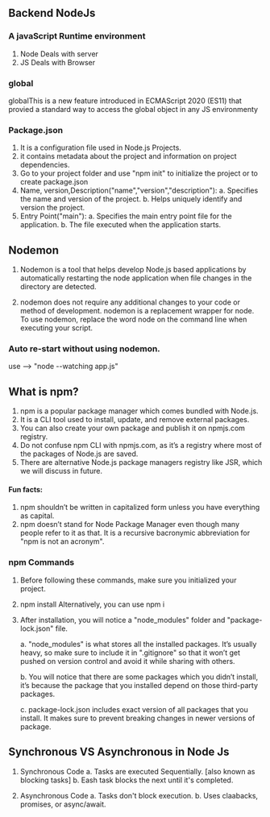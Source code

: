 ## Backend NodeJs

### A javaScript Runtime environment

1. Node Deals with server
2. JS Deals with Browser

### global

globalThis is a new feature introduced in ECMAScript 2020 (ES11) that provied a standard way to access the global object in any JS environmenty

### Package.json

1. It is a configuration file used in Node.js Projects.
2. it contains metadata about the project and information on project dependencies.
3. Go to your project folder and use "npm init" to initialize the project or to create package.json
4. Name, version,Description("name","version","description"):
   a. Specifies the name and version of the project.
   b. Helps uniquely identify and version the project.
5. Entry Point("main"):
   a. Specifies the main entry point file for the application.
   b. The file executed when the application starts.

## Nodemon

1. Nodemon is a tool that helps develop Node.js based applications by automatically restarting the node application when file changes in the directory are detected.

2. nodemon does not require any additional changes to your code or method of development. nodemon is a replacement wrapper for node. To use nodemon, replace the word node on the command line when executing your script.

### Auto re-start without using nodemon.

use --> "node --watching app.js"

## What is npm?

1. npm is a popular package manager which comes bundled with Node.js.
2. It is a CLI tool used to install, update, and remove external packages.
3. You can also create your own package and publish it on npmjs.com registry.
4. Do not confuse npm CLI with npmjs.com, as it’s a registry where most of the packages of Node.js are saved.
5. There are alternative Node.js package managers registry like JSR, which we will discuss in future.

#### Fun facts:

1. npm shouldn’t be written in capitalized form unless you have everything as capital.
2. npm doesn’t stand for Node Package Manager even though many people refer to it as that. It is a recursive bacronymic abbreviation for "npm is not an acronym".

### npm Commands

1. Before following these commands, make sure you initialized your project.
2. npm install <package-name>
   Alternatively, you can use npm i
3. After installation, you will notice a "node_modules" folder and "package-lock.json" file.

   a. "node_modules" is what stores all the installed packages. It’s usually heavy, so make sure
   to include it in ".gitignore" so that it won’t get pushed on version control and avoid it
   while sharing with others.

   b. You will notice that there are some packages which you didn’t install, it’s because the
   package that you installed depend on those third-party packages.

   c. package-lock.json includes exact version of all packages that you install. It makes sure to
   prevent breaking changes in newer versions of package.

## Synchronous VS Asynchronous in Node Js

1. Synchronous Code
   a. Tasks are executed Sequentially. [also known as blocking tasks]
   b. Eash task blocks the next until it's completed.

2. Asynchronous Code
   a. Tasks don't block execution.
   b. Uses claabacks, promises, or async/await.
